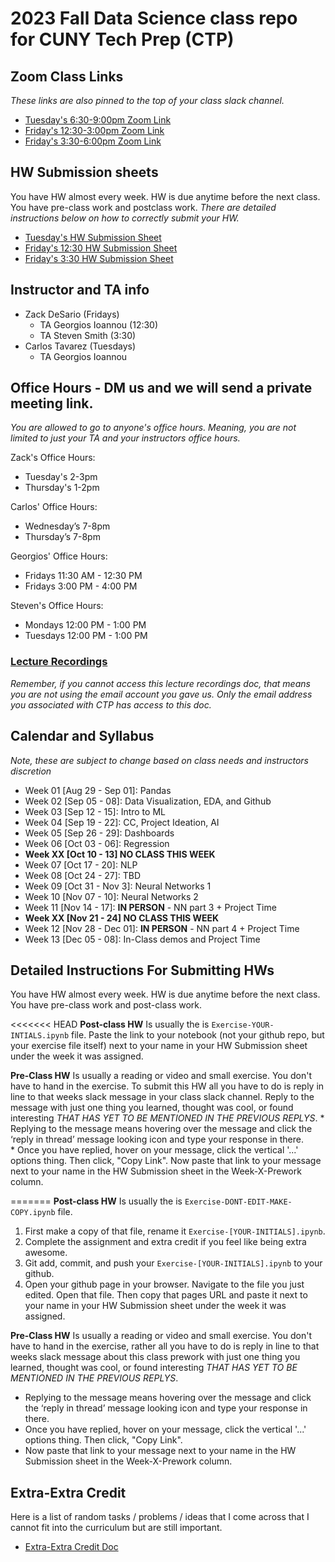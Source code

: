 # 2023 Fall Data Science class repo for CUNY Tech Prep (CTP)

## Zoom Class Links
_These links are also pinned to the top of your class slack channel._
* [Tuesday's  6:30-9:00pm Zoom Link](https://us02web.zoom.us/j/85965366223?pwd=YXlDK3Q2ekRPelE2N21kTW9Dd3E2QT09)
* [Friday's 12:30-3:00pm Zoom Link](https://us02web.zoom.us/j/88434410281?pwd=WjNOdERhMkozWWt6OUdBdEhqNmpTUT09)
* [Friday's  3:30-6:00pm Zoom Link](https://us02web.zoom.us/j/89770458631?pwd=Ukx5c1N4YTN1cU5BaG5zUC9Zbmd4UT09) 



## HW Submission sheets
You have HW almost every week. HW is due anytime before the next class.  You have pre-class work and postclass work.  _There are detailed instructions below on how to correctly submit your HW._
* [Tuesday's HW Submission Sheet](https://docs.google.com/spreadsheets/d/1HJb_Hf0dVCOWhw-jimE-E9bnFCROZ1Hx_GLRlQhQ8lA/edit#gid=0)
* [Friday's 12:30 HW Submission Sheet](https://docs.google.com/spreadsheets/d/1JjyMHmS0n8IuCcYihp5Z9YtTDwsE2ygwIPUqT0tEowE/edit#gid=0)
* [Friday's 3:30 HW Submission Sheet](https://docs.google.com/spreadsheets/d/1PbQ1JI9cC9WZUnJoEgfoFWhXw7a5wx-53p7bmQmKhKI/edit#gid=0)



## Instructor and TA info
* Zack DeSario (Fridays)
	* TA Georgios Ioannou (12:30)
	* TA Steven Smith (3:30)
* Carlos Tavarez (Tuesdays)
	* TA Georgios Ioannou


## Office Hours - DM us and we will send a private meeting link.
_You are allowed to go to anyone's office hours.  Meaning, you are not limited to just your TA and your instructors office hours._

Zack's Office Hours:  
* Tuesday's 2-3pm
* Thursday's 1-2pm

Carlos' Office Hours:  
* Wednesday’s 7-8pm
* Thursday’s 7-8pm

Georgios' Office Hours:  
* Fridays 11:30 AM  - 12:30 PM
* Fridays 3:00 PM  - 4:00 PM

Steven's Office Hours:  
* Mondays 12:00 PM - 1:00 PM
* Tuesdays 12:00 PM - 1:00 PM

### [Lecture Recordings](https://docs.google.com/document/d/1AGQ7YMSnJGvtO_NpmLhKqAGm8iQsnCh6_gHeNh5-MbU/edit)
_Remember, if you cannot access this lecture recordings doc, that means you are not using the email account you gave us.  Only the email address you associated with CTP has access to this doc._

## Calendar and Syllabus
_Note, these are subject to change based on class needs and instructors discretion_
	
* Week 01 [Aug 29 - Sep 01]: Pandas 
* Week 02 [Sep 05 - 08]:  Data Visualization, EDA, and Github
* Week 03 [Sep 12 - 15]: Intro to ML
* Week 04 [Sep 19 - 22]: CC, Project Ideation, AI
* Week 05 [Sep 26 - 29]: Dashboards
* Week 06 [Oct 03 - 06]: Regression
* __Week XX [Oct 10 - 13] NO CLASS THIS WEEK__
* Week 07 [Oct 17 - 20]: NLP
* Week 08 [Oct 24 - 27]: TBD
* Week 09 [Oct 31 - Nov 3]: Neural Networks 1
* Week 10 [Nov 07 - 10]: Neural Networks 2
* Week 11 [Nov 14 - 17]: __IN PERSON__ - NN part 3 + Project Time
* __Week XX [Nov 21 - 24] NO CLASS THIS WEEK__
* Week 12 [Nov 28 - Dec 01]: __IN PERSON__ - NN part 4 + Project Time
* Week 13 [Dec 05 - 08]: In-Class demos and Project Time 



## Detailed Instructions For Submitting HWs
You have HW almost every week. HW is due anytime before the next class.  You have pre-class work and post-class work.  

<<<<<<< HEAD
**Post-class HW** Is usually the is `Exercise-YOUR-INTIALS.ipynb` file.  Paste the link to your notebook (not your github repo, but your exercise file itself) next to your name in your HW Submission sheet under the week it was assigned.

**Pre-Class HW**  Is usually a reading or video and small exercise.  You don't have to hand in the exercise.  To submit this HW all you have to do is reply in line to that weeks slack message in your class slack channel.  Reply to the message with just one thing you learned, thought was cool, or found interesting _THAT HAS YET TO BE MENTIONED IN THE PREVIOUS REPLYS_. 
		* Replying to the message means hovering over the message and click the ‘reply in thread’ message looking icon and type your response in there.  
		* Once you have replied, hover on your message, click the vertical '...' options thing. Then click, "Copy Link".  Now paste that link to your message next to your name in the HW Submission sheet in the Week-X-Prework column.


=======
**Post-class HW** Is usually the is `Exercise-DONT-EDIT-MAKE-COPY.ipynb` file.  
1. First make a copy of that file, rename it `Exercise-[YOUR-INITIALS].ipynb`.  
0. Complete the assignment and extra credit if you feel like being extra awesome.    
0. Git add, commit, and push your `Exercise-[YOUR-INITIALS].ipynb` to your github.  
0. Open your github page in your browser.  Navigate to the file you just edited.  Open that file.  Then copy that pages URL and paste it next to your name in your HW Submission sheet under the week it was assigned.  

**Pre-Class HW**  Is usually a reading or video and small exercise.  You don't have to hand in the exercise, rather all you have to do is reply in line to that weeks slack message about this class prework with just one thing you learned, thought was cool, or found interesting _THAT HAS YET TO BE MENTIONED IN THE PREVIOUS REPLYS_. 
* Replying to the message means hovering over the message and click the ‘reply in thread’ message looking icon and type your response in there.  
* Once you have replied, hover on your message, click the vertical '...' options thing. Then click, "Copy Link".  
* Now paste that link to your message next to your name in the HW Submission sheet in the Week-X-Prework column.


## Extra-Extra Credit
Here is a list of random tasks / problems / ideas that I come across that I cannot fit into the curriculum but are still important.  
* [Extra-Extra Credit Doc](https://docs.google.com/document/d/1D99fY13cF3kzIiJILZ3fwzhOF73z_xPBNxxweMpBkOY/edit)